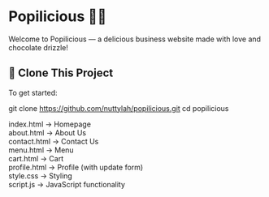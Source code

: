 # Popilicious 🍫✨

Welcome to Popilicious — a delicious business website made with love and chocolate drizzle!

## 🚀 Clone This Project

To get started:

git clone https://github.com/nuttylah/popilicious.git
cd popilicious

index.html       → Homepage  
about.html       → About Us  
contact.html     → Contact Us  
menu.html        → Menu  
cart.html        → Cart  
profile.html     → Profile (with update form)  
style.css        → Styling  
script.js        → JavaScript functionality
